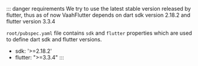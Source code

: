 ::: danger requirements
We try to use the latest stable version released by flutter, thus as of now VaahFlutter depends on dart sdk version 2.18.2 and flutter version 3.3.4

`root/pubspec.yaml` file contains `sdk` and `flutter` properties which are used to define dart sdk and flutter versions.
- sdk: '>=2.18.2'
- flutter: ">=3.3.4"
:::